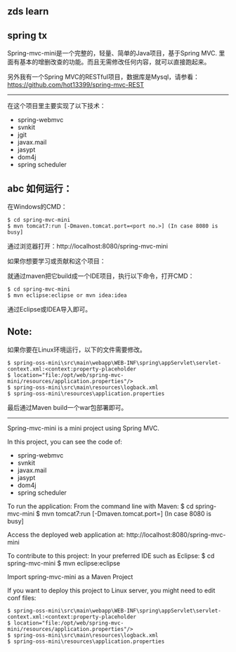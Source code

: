 zds learn
-------------------
spring tx
-------------------
Spring-mvc-mini是一个完整的，轻量、简单的Java项目，基于Spring MVC.
里面有基本的增删改查的功能。而且无需修改任何内容，就可以直接跑起来。

另外我有一个Spring MVC的RESTful项目，数据库是Mysql，请参看：https://github.com/hot13399/spring-mvc-REST

-------------------
在这个项目里主要实现了以下技术：
* spring-webmvc
* svnkit
* jgit
* javax.mail
* jasypt
* dom4j
* spring scheduler

abc 
如何运行：
-------------------

在Windows的CMD：

    $ cd spring-mvc-mini
    $ mvn tomcat7:run [-Dmaven.tomcat.port=<port no.>] (In case 8080 is busy] 

通过浏览器打开：http://localhost:8080/spring-mvc-mini

如果你想要学习或贡献和这个项目：

就通过maven把它build成一个IDE项目，执行以下命令，打开CMD：

    $ cd spring-mvc-mini
    $ mvn eclipse:eclipse or mvn idea:idea

通过Eclipse或IDEA导入即可。

Note:
-------------------

 如果你要在Linux环境运行，以下的文件需要修改。

    $ spring-oss-mini\src\main\webapp\WEB-INF\spring\appServlet\servlet-context.xml:<context:property-placeholder 
	$ location="file:/opt/web/spring-mvc-mini/resources/application.properties"/>
	$ spring-oss-mini\src\main\resources\logback.xml
	$ spring-oss-mini\resources\application.properties

 最后通过Maven build一个war包部署即可。



--------------------
Spring-mvc-mini is a mini project using Spring MVC.

In this project, you can see the code of:
* spring-webmvc
* svnkit
* javax.mail
* jasypt
* dom4j
* spring scheduler

To run the application:
From the command line with Maven:
    $ cd spring-mvc-mini
    $ mvn tomcat7:run [-Dmaven.tomcat.port=<port no.>] (In case 8080 is busy]

Access the deployed web application at: http://localhost:8080/spring-mvc-mini

To contribute to this project:
In your preferred IDE such as Eclipse:
    $ cd spring-mvc-mini
    $ mvn eclipse:eclipse

Import spring-mvc-mini as a Maven Project

If you want to deploy this project to Linux server, you might need to edit conf files:

    $ spring-oss-mini\src\main\webapp\WEB-INF\spring\appServlet\servlet-context.xml:<context:property-placeholder
	$ location="file:/opt/web/spring-mvc-mini/resources/application.properties"/>
	$ spring-oss-mini\src\main\resources\logback.xml
	$ spring-oss-mini\resources\application.properties


